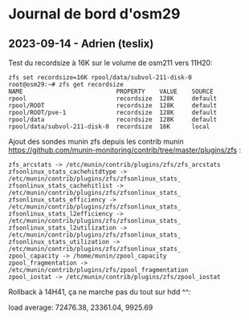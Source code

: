 # Journal de bord d'osm29

## 2023-09-14 - Adrien (teslix)

Test du recordsize à 16K sur le volume de osm211 vers 11H20:
```
zfs set recordsize=16K rpool/data/subvol-211-disk-0
root@osm29:~# zfs get recordsize 
NAME                          PROPERTY    VALUE    SOURCE
rpool                         recordsize  128K     default
rpool/ROOT                    recordsize  128K     default
rpool/ROOT/pve-1              recordsize  128K     default
rpool/data                    recordsize  128K     default
rpool/data/subvol-211-disk-0  recordsize  16K      local
```

Ajout des sondes munin zfs depuis les contrib munin https://github.com/munin-monitoring/contrib/tree/master/plugins/zfs :

```
zfs_arcstats -> /etc/munin/contrib/plugins/zfs/zfs_arcstats
zfsonlinux_stats_cachehitdtype -> /etc/munin/contrib/plugins/zfs/zfsonlinux_stats_
zfsonlinux_stats_cachehitlist -> /etc/munin/contrib/plugins/zfs/zfsonlinux_stats_
zfsonlinux_stats_efficiency -> /etc/munin/contrib/plugins/zfs/zfsonlinux_stats_
zfsonlinux_stats_l2efficiency -> /etc/munin/contrib/plugins/zfs/zfsonlinux_stats_
zfsonlinux_stats_l2utilization -> /etc/munin/contrib/plugins/zfs/zfsonlinux_stats_
zfsonlinux_stats_utilization -> /etc/munin/contrib/plugins/zfs/zfsonlinux_stats_
zpool_capacity -> /home/munin/zpool_capacity
zpool_fragmentation -> /etc/munin/contrib/plugins/zfs/zpool_fragmentation
zpool_iostat -> /etc/munin/contrib/plugins/zfs/zpool_iostat
```

Rollback à 14H41, ça ne marche pas du tout sur hdd ^^:

load average: 72476.38, 23361.04, 9925.69
